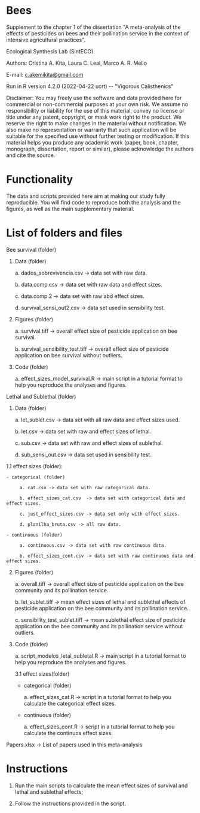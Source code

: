 # Bees

Supplement to the chapter 1 of the dissertation "A meta-analysis of the effects of pesticides on bees and their pollination service in the context of intensive agricultural practices".  

Ecological Synthesis Lab (SintECO).

Authors: Cristina A. Kita, Laura C. Leal, Marco A. R. Mello

E-mail: c.akemikita@gmail.com

Run in R version 4.2.0 (2022-04-22 ucrt) -- "Vigorous Calisthenics"

Disclaimer: You may freely use the software and data provided here for commercial or non-commercial purposes at your own risk. We assume no responsibility or liability for the use of this material, convey no license or title under any patent, copyright, or mask work right to the product. We reserve the right to make changes in the material without notification. We also make no representation or warranty that such application will be suitable for the specified use without further testing or modification. If this material helps you produce any academic work (paper, book, chapter, monograph, dissertation, report or similar), please acknowledge the authors and cite the source.

# Functionality 

The data and scripts provided here aim at making our study fully reproducible. You will find code to reproduce both the analysis and the figures, as well as the main supplementary material.

# List of folders and files 

Bee survival (folder)

1. Data (folder)
 
    a. dados_sobrevivencia.csv -> data set with raw data.
    
    b. data.comp.csv -> data set with raw data and effect sizes.
    
    c. data.comp.2 -> data set with raw abd effect sizes.
    
    d. survival_sensi_out2.csv -> data set used in sensibility test. 
 
 2. Figures (folder)
 
    a. survival.tiff -> overall effect size of pesticide application on bee survival.
    
    b. survival_sensibility_test.tiff -> overall effect size of pesticide application on bee survival without outliers. 
   
 3. Code (folder)

    a. effect_sizes_model_survival.R -> main script in a tutorial format to help you reproduce the analyses and figures.  
   
   

Lethal and Sublethal (folder)

1. Data (folder)
    
    a. let_sublet.csv -> data set with all raw data and effect sizes used.
    
    b. let.csv -> data set with raw and effect sizes of lethal.
    
    c. sub.csv -> data set with raw and effect sizes of sublethal.
    
    d. sub_sensi_out.csv -> data set used in sensibility test.
     
  1.1 effect sizes (folder):
      
    - categorical (folder)
    
         a. cat.csv -> data set with raw categorical data.
         
         b. effect_sizes_cat.csv  -> data set with categorical data and effect sizes. 
         
         c. just_effect_sizes.csv -> data set only with effect sizes.
         
         d. planilha_bruta.csv -> all raw data. 
   
    - continuous (folder)
    
         a. continuous.csv -> data set with raw continuous data. 
         
         b. effect_sizes_cont.csv -> data set with raw continuous data and effect sizes. 
         
  
2. Figures (folder)
   
     a. overall.tiff -> overall effect size of pesticide application on the bee community and its pollination service.
     
     b. let_sublet.tiff -> mean effect sizes of lethal and sublethal effects of pesticide application on the bee community and its pollination service.
     
     c. sensibility_test_sublet.tiff -> mean sublethal effect size of pesticide application on the bee community and its pollination service without outliers. 

3. Code (folder)
     
     a. script_modelos_letal_subletal.R -> main script in a tutorial format to help you reproduce the analyses and figures.
   
   3.1 effect sizes(folder)
   
      - categorical (folder)
       
         a. effect_sizes_cat.R -> script in a tutorial format to help you calculate the categorical effect sizes.
         
      - continuous (folder)
       
         a. effect_sizes_cont.R -> script in a tutorial format to help you calculate the continuos effect sizes.
         



Papers.xlsx -> List of papers used in this meta-analysis


            
# Instructions 

1. Run the main scripts to calculate the mean effect sizes of survival and lethal and sublethal effects;

2. Follow the instructions provided in the script.


